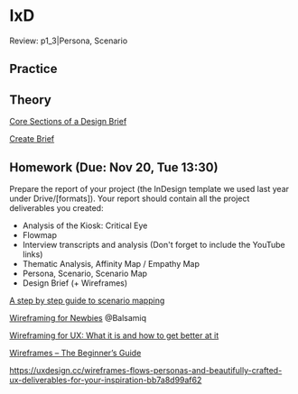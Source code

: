 
# IxD

Review: p1_3|Persona, Scenario

## Practice


## Theory

[Core Sections of a Design Brief](https://github.com/ixd-izmir/ixd3101f18/blob/master/resources/week8/Define_the_Brief(13.11.2018).pdf)

[Create Brief](http://createbrief.com)


## Homework (Due: Nov 20, Tue 13:30)

Prepare the report of your project (the InDesign template we used last year under Drive/[formats]). Your report should contain all the project deliverables you created:
- Analysis of the Kiosk: Critical Eye 
- Flowmap
- Interview transcripts and analysis (Don't forget to include the YouTube links)
- Thematic Analysis, Affinity Map / Empathy Map
- Persona, Scenario, Scenario Map
- Design Brief (+ Wireframes)


[A step by step guide to scenario mapping](http://www.uxforthemasses.com/scenario-mapping/)

[Wireframing for Newbies](https://www.youtube.com/watch?v=KnZrypOaVCg) @Balsamiq

[Wireframing for UX: What it is and how to get better at it](https://www.youtube.com/watch?v=8-vTd7GRk-w)

[Wireframes – The Beginner’s Guide](https://www.uxpin.com/studio/ui-design/what-is-a-wireframe-designing-your-ux-backbone/)

https://uxdesign.cc/wireframes-flows-personas-and-beautifully-crafted-ux-deliverables-for-your-inspiration-bb7a8d99af62




